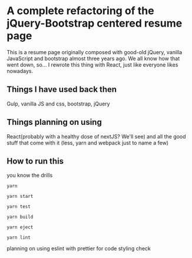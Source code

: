 # A complete refactoring of the jQuery-Bootstrap centered resume page
This is a resume page originally composed with good-old jQuery, vanilla JavaScript and bootstrap almost three years ago.
We all know how that went down, so... I rewrote this thing with React, just like everyone likes nowadays.

## Things I have used back then
Gulp, vanilla JS and css, bootstrap, jQuery

## Things planning on using
React(probably with a healthy dose of nextJS? We'll see) and all the good stuff that come with it (less, yarn and webpack just to name a few)

## How to run this
you know the drills

`yarn`

`yarn start`

`yarn test`

`yarn build`

`yarn eject`

`yarn lint` 

planning on using eslint with prettier for code styling check
